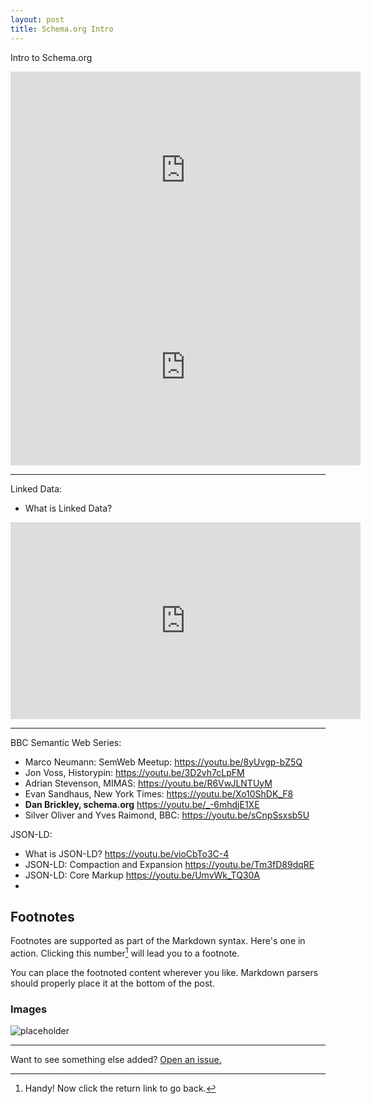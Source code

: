 ```yaml
---
layout: post
title: Schema.org Intro
---
```



Intro to Schema.org
<iframe width="560" height="315" src="https://www.youtube.com/embed/_-6mhdjE1XE" frameborder="0" allowfullscreen></iframe>


<iframe width="560" height="315" src="http://www.slideshare.net/danbri/what-is-left-to-do-dublin-core-2012-keynote" frameborder="0" allowfullscreen></iframe>



***
Linked Data:
* What is Linked Data?
<iframe width="560" height="315" src="https://www.youtube.com/embed/4x_xzT5eF5Q" frameborder="0" allowfullscreen></iframe>

***
BBC Semantic Web Series:
* Marco Neumann: SemWeb Meetup:  https://youtu.be/8yUvgp-bZ5Q
* Jon Voss, Historypin: https://youtu.be/3D2vh7cLpFM
* Adrian Stevenson, MIMAS: https://youtu.be/R6VwJLNTUyM
* Evan Sandhaus, New York Times:  https://youtu.be/Xo10ShDK_F8
* __Dan Brickley, schema.org__ https://youtu.be/_-6mhdjE1XE
*  Silver Oliver and Yves Raimond, BBC: https://youtu.be/sCnpSsxsb5U

JSON-LD:
* What is JSON-LD?  https://youtu.be/vioCbTo3C-4
* JSON-LD: Compaction and Expansion  https://youtu.be/Tm3fD89dqRE
* JSON-LD: Core Markup  https://youtu.be/UmvWk_TQ30A
* 



## Footnotes
Footnotes are supported as part of the Markdown syntax. Here's one in action. Clicking this number[^fn-footnote_1] will lead you to a footnote. 

You can place the footnoted content wherever you like. Markdown parsers should properly place it at the bottom of the post.

[^fn-footnote_1]: Handy! Now click the return link to go back.

### Images
![placeholder](http://placehold.it/400x200 "400x200 image")

-----
Want to see something else added? <a href="https://github.com/poole/poole/issues/new">Open an issue.</a>


